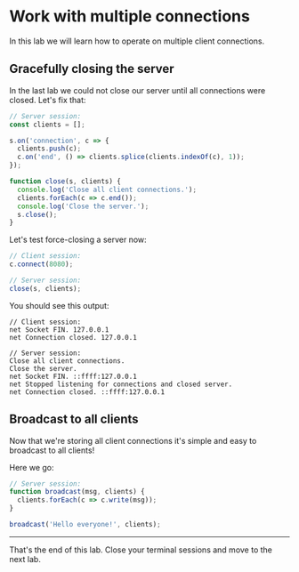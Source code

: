 # Work with multiple connections

In this lab we will learn how to operate on multiple client connections.

## Gracefully closing the server

In the last lab we could not close our server until all connections were closed. Let's fix that:

```js
// Server session:
const clients = [];

s.on('connection', c => {
  clients.push(c);
  c.on('end', () => clients.splice(clients.indexOf(c), 1));
});

function close(s, clients) {
  console.log('Close all client connections.');
  clients.forEach(c => c.end());
  console.log('Close the server.');
  s.close();
}
```

Let's test force-closing a server now:

```js
// Client session:
c.connect(8080);

// Server session:
close(s, clients);
```

You should see this output:

```
// Client session:
net Socket FIN. 127.0.0.1
net Connection closed. 127.0.0.1

// Server session:
Close all client connections.
Close the server.
net Socket FIN. ::ffff:127.0.0.1
net Stopped listening for connections and closed server.
net Connection closed. ::ffff:127.0.0.1
```

## Broadcast to all clients

Now that we're storing all client connections it's simple and easy to broadcast to all clients!

Here we go:

```js
// Server session:
function broadcast(msg, clients) {
  clients.forEach(c => c.write(msg));
}

broadcast('Hello everyone!', clients);
```

---

That's the end of this lab. Close your terminal sessions and move to the next lab.